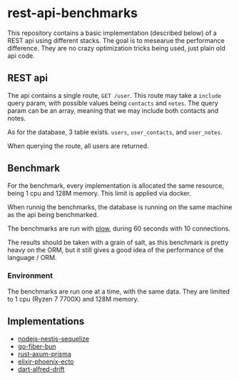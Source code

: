 # rest-api-benchmarks

This repository contains a basic implementation (described below) of a REST api using different stacks.
The goal is to mesearue the performance difference. They are no crazy optimization tricks being used, just plain old
api code.

## REST api

The api contains a single route, `GET /user`.
This route may take a `include` query param, with possible values being `contacts` and `notes`. The query param can be
an array, meaning that we may include both contacts and notes.

As for the database, 3 table exists. `users`, `user_contacts`, and `user_notes`.

When querying the route, all users are returned.

## Benchmark

For the benchmark, every implementation is allocated the same resource, being 1 cpu and 128M memory. This limit is
applied via docker.

When runnig the benchmarks, the database is running on the same machine as the api being benchmarked.

The benchmarks are run with [plow](https://github.com/six-ddc/plow), during 60 seconds with 10 connections.

The results should be taken with a grain of salt, as this benchmark is pretty heavy on the ORM, but
it still gives a good idea of the performance of the language / ORM.

### Environment

The benchmarks are run one at a time, with the same data.
They are limited to 1 cpu (Ryzen 7 7700X) and 128M memory.

## Implementations

- [nodejs-nestjs-sequelize](./nodejs-nestjs-sequelize/)
- [go-fiber-bun](./go-fiber-bun/)
- [rust-axum-prisma](./rust-axum-prisma/)
- [elixir-phoenix-ecto](./elixir_phoenix_ecto/)
- [dart-alfred-drift](./dart-alfred-drift/)
